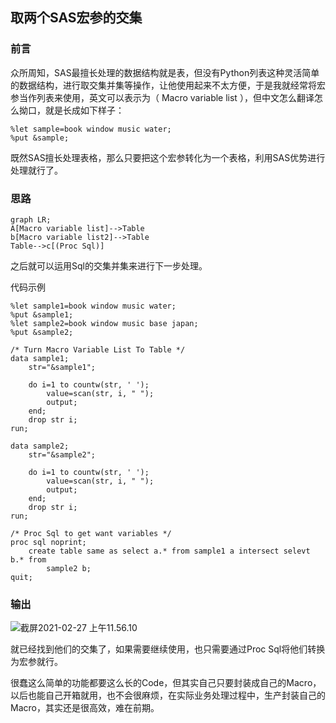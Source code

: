 ## 取两个SAS宏参的交集

### 前言

​         众所周知，SAS最擅长处理的数据结构就是表，但没有Python列表这种灵活简单的数据结构，进行取交集并集等操作，让他使用起来不太方便，于是我就经常将宏参当作列表来使用，英文可以表示为（ Macro variable list ），但中文怎么翻译怎么拗口，就是长成如下样子：

```SAS
%let sample=book window music water;
%put &sample;
```

既然SAS擅长处理表格，那么只要把这个宏参转化为一个表格，利用SAS优势进行处理就行了。

### 思路

```mermaid
graph LR;
A[Macro variable list]-->Table
b[Macro variable list2]-->Table
Table-->c[(Proc Sql)]

```

之后就可以运用Sql的交集并集来进行下一步处理。

代码示例

```SAS
%let sample1=book window music water;
%put &sample1;
%let sample2=book window music base japan;
%put &sample2;

/* Turn Macro Variable List To Table */
data sample1;
	str="&sample1";

	do i=1 to countw(str, ' ');
		value=scan(str, i, " ");
		output;
	end;
	drop str i;
run;

data sample2;
	str="&sample2";

	do i=1 to countw(str, ' ');
		value=scan(str, i, " ");
		output;
	end;
	drop str i;
run;

/* Proc Sql to get want variables */
proc sql noprint;
	create table same as select a.* from sample1 a intersect selevt b.* from 
		sample2 b;
quit;
```

### 输出

![截屏2021-02-27 上午11.56.10](https://tva1.sinaimg.cn/large/008eGmZEgy1go1yfzq5n7j30r704pweg.jpg)

就已经找到他们的交集了，如果需要继续使用，也只需要通过Proc Sql将他们转换为宏参就行。

很蠢这么简单的功能都要这么长的Code，但其实自己只要封装成自己的Macro，以后也能自己开箱就用，也不会很麻烦，在实际业务处理过程中，生产封装自己的Macro，其实还是很高效，难在前期。




